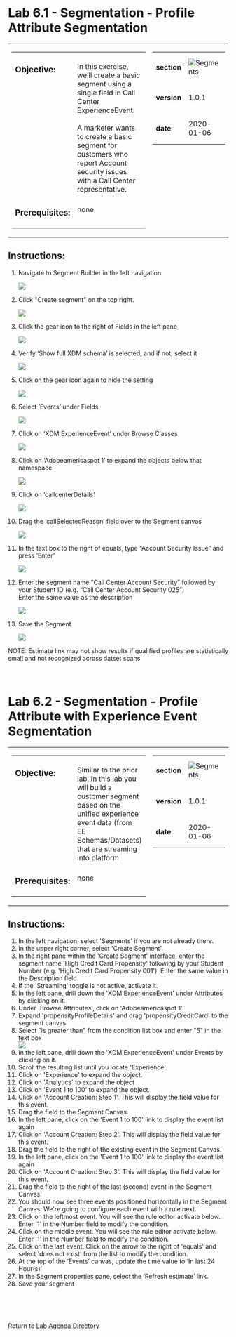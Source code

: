 Lab 6.1 - Segmentation - Profile Attribute Segmentation
==========
<table style="border-collapse: collapse; border: none;" class="tab" cellspacing="0" cellpadding="0">

<tr style="border: none;">

<div align="left">
<td width="600" style="border: none;">
<table>
<tbody valign="top">
      <tr width="500">
            <td valign="top"><h3>Objective:</h3></td>
            <td valign="top"><br>In this exercise, we’ll create a basic segment using a single field in Call Center ExperienceEvent.
</br>
<br>A marketer wants to create a basic segment for customers who report Account security issues with a Call Center representative.</br>
            </td>
     </tr>
     <tr width="500">
           <td valign="top"><h3>Prerequisites:</h3></td>
           <td valign="top"><br>none</td>
     </tr>
</tbody>
</table>
</td>
</div>

<div align="right">
<td style="border: none;" valign="top">

<table>
<tbody valign="top">
      <tr>
            <td valign="middle" height="70"><b>section</b></td>
            <td valign="middle" height="70"><img src="https://github.com/adobe/AEP-Hands-on-Labs/blob/master/assets/images/left_hand_nav_menu_segments.png?raw=true" alt="Segments"></td>
      </tr>
      <tr>
            <td valign="middle" height="70"><b>version</b></td>
            <td valign="middle" height="70">1.0.1</td>
      </tr>
      <tr>
            <td valign="middle" height="70"><b>date</b></td>
            <td valign="middle" height="70">2020-01-06</td>
      </tr>
</tbody>
</table>
</td>
</div>

</tr>
</table>

Instructions:
-----------------
1.	Navigate to Segment Builder in the left navigation

      <kbd><img src="./images/segmenthome.png"  /></kbd>

2.    Click "Create segment" on the top right.

      <kbd><img src="./images/createsegment.png"  /></kbd>

3.	Click the gear icon to the right of Fields in the left pane

      <kbd><img src="./images/segmentfieldsgear.png"  /></kbd>

4.	Verify ‘Show full XDM schema’ is selected, and if not, select it
           
      <kbd><img src="./images/segment_gear.png"  /></kbd>
      
5.	Click on the gear icon again to hide the setting

      <kbd><img src="./images/segmentfieldsgearclose.png"  /></kbd>

6.	Select ‘Events’ under Fields

      <kbd><img src="./images/segmentevents.png"  /></kbd>

7.	Click on ‘XDM ExperienceEvent’ under Browse Classes

      <kbd><img src="./images/segment_xdm_ee.png"  /></kbd>
      
8.	Click on ‘Adobeamericaspot 1’ to expand the objects below that namespace
      
      <kbd><img src="./images/segment_xdm_pot1.png"  /></kbd>

9.	Click on ‘callcenterDetails’
   
      <kbd><img src="./images/segment_xdm_calldetails.png"  /></kbd>      

10.	Drag the ‘callSelectedReason’ field over to the Segment canvas
            
      <kbd><img src="./images/segment_fsi_callselectedreason.png"  /></kbd>    
      
11.	In the text box to the right of equals, type “Account Security Issue” and press ‘Enter’
           
      <kbd><img src="./images/segment_fsi_account_security_issue.png"  /></kbd>  

12.	Enter the segment name “Call Center Account Security” followed by your Student ID (e.g. “Call Center Account Security 025”)
	<br>Enter the same value as the description
      
      <kbd><img src="./images/segment_fsi_segmentname.png"  /></kbd>       
           
13.	Save the Segment
           
      <kbd><img src="./images/segment_fsi_save.png"  /></kbd>  
      
NOTE: Estimate link may not show results if qualified profiles are statistically small and not recognized across datset scans 
<br>
<br>
<br>


Lab 6.2 - Segmentation - Profile Attribute with Experience Event Segmentation
==========
<table style="border-collapse: collapse; border: none;" class="tab" cellspacing="0" cellpadding="0">

<tr style="border: none;">

<div align="left">
<td width="600" style="border: none;">
<table>
<tbody valign="top">
      <tr width="500">
            <td valign="top"><h3>Objective:</h3></td>
            <td valign="top"><br>Similar to the prior lab, in this lab you will build a customer segment based on the unified experience event data (from EE Schemas/Datasets) that are streaming into platform</td>
     </tr>
     <tr width="500">
           <td valign="top"><h3>Prerequisites:</h3></td>
           <td valign="top"><br>none</td>
     </tr>
</tbody>
</table>
</td>
</div>

<div align="right">
<td style="border: none;" valign="top">

<table>
<tbody valign="top">
      <tr>
            <td valign="middle" height="70"><b>section</b></td>
            <td valign="middle" height="70"><img src="https://github.com/adobe/AEP-Hands-on-Labs/blob/master/assets/images/left_hand_nav_menu_segments.png?raw=true" alt="Segments"></td>
      </tr>
      <tr>
            <td valign="middle" height="70"><b>version</b></td>
            <td valign="middle" height="70">1.0.1</td>
      </tr>
      <tr>
            <td valign="middle" height="70"><b>date</b></td>
            <td valign="middle" height="70">2020-01-06</td>
      </tr>
</tbody>
</table>
</td>
</div>

</tr>
</table>

Instructions:
-----------------
<ol>
 <li>In the left navigation, select 'Segments' if you are not already there.</li>
<li>In the upper right corner, select 'Create Segment'.</li>
<li>In the right pane within the 'Create Segment' interface, enter the segment name 'High Credit Card Propensity' following by your Student Number (e.g. 'High Credit Card Propensity 001'). Enter the same value in the Description field.</li>
<li>If the 'Streaming' toggle is not active, activate it.</li>
<li>In the left pane, drill down the 'XDM ExperienceEvent' under Attributes by clicking on it.</li>
<li>Under 'Browse Attributes', click on 'Adobeamericaspot 1'.</li>
<li>Expand 'propensityProfileDetails' and drag 'propensityCreditCard' to the segment canvas</li>	
<li>Select "is greater than" from the condition list box and enter "5" in the text box</li>	
<kbd><img src="./images/seg_propensity.png"  /></kbd>  	
	
	
<li>In the left pane, drill down the 'XDM ExperienceEvent' under Events by clicking on it.</li>
<li>Scroll the resulting list until you locate 'Experience'.</li>
<li>Click on 'Experience' to expand the object. </li>
<li>Click on 'Analytics' to expand the object</li>
<li>Click on 'Event 1 to 100' to expand the object.</li>
<li>Click on 'Account Creation: Step 1'. This will display the field value for this event.</li>
<li>Drag the field to the Segment Canvas.</li>   
<li>In the left pane, click on the 'Event 1 to 100' link to display the event list again</li>
<li>Click on 'Account Creation: Step 2'. This will display the field value for this event.</li>     
<li>Drag the field to the right of the existing event in the Segment Canvas.</li>
<li>In the left pane, click on the 'Event 1 to 100' link to display the event list again</li>
<li>Click on 'Account Creation: Step 3'. This will display the field value for this event.</li>     
<li>Drag the field to the right of the last (second) event in the Segment Canvas.</li>
<li>You should now see three events positioned horizontally in the Segment Canvas. We're going to configure each event with a rule next.</li>
<li>Click on the leftmost event. You will see the rule editor activate below. Enter '1' in the Number field to modify the condition.</li>
<li>Click on the middle event. You will see the rule editor activate below. Enter '1' in the Number field to modify the condition.</li>
<li>Click on the last event. Click on the arrow to the right of 'equals' and select 'does not exist' from the list to modify the condition.</li>
<li>At the top of the ‘Events’ canvas, update the time value to ‘In last 24 Hour(s)’</li>
<li>In the Segment properties pane, select the ‘Refresh estimate’ link.</li>
<li>Save your segment</li>
</ol>    
 
<br>
<br>
<br>

Return to [Lab Agenda Directory](https://github.com/adobe/AEP-Hands-on-Labs/blob/master/labs/fsi/README.md#lab-agenda)
 
 

